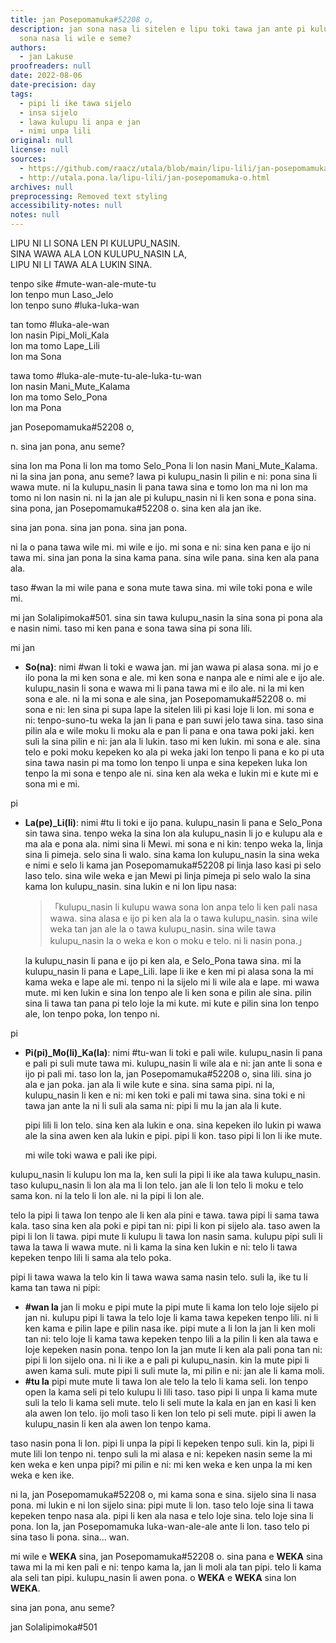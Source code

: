 ```yaml
---
title: jan Posepomamuka#52208 o,
description: jan sona nasa li sitelen e lipu toki tawa jan ante pi kulupu sama. jan
  sona nasa li wile e seme?
authors:
  - jan Lakuse
proofreaders: null
date: 2022-08-06
date-precision: day
tags:
  - pipi li ike tawa sijelo
  - insa sijelo
  - lawa kulupu li anpa e jan
  - nimi unpa lili
original: null
license: null
sources:
  - https://github.com/raacz/utala/blob/main/lipu-lili/jan-posepomamuka-o.md
  - http://utala.pona.la/lipu-lili/jan-posepomamuka-o.html
archives: null
preprocessing: Removed text styling
accessibility-notes: null
notes: null
---
```


LIPU NI LI SONA LEN PI KULUPU_NASIN.   
SINA WAWA ALA LON KULUPU_NASIN LA,  
LIPU NI LI TAWA ALA LUKIN SINA. 

tenpo sike #mute-wan-ale-mute-tu  
lon tenpo mun Laso_Jelo  
lon tenpo suno #luka-luka-wan

tan tomo #luka-ale-wan  
lon nasin Pipi_Moli_Kala  
lon ma tomo Lape_Lili  
lon ma Sona

tawa tomo #luka-ale-mute-tu-ale-luka-tu-wan  
lon nasin Mani_Mute_Kalama  
lon ma tomo Selo_Pona  
lon ma Pona

jan Posepomamuka#52208 o, 

n. sina jan pona, anu seme?

sina lon ma Pona li lon ma tomo Selo_Pona li lon nasin Mani_Mute_Kalama. ni la sina jan pona, anu seme? lawa pi kulupu_nasin li pilin e ni: pona sina li wawa mute. ni la kulupu_nasin li pana tawa sina e tomo lon ma ni lon ma tomo ni lon nasin ni. ni la jan ale pi kulupu_nasin ni li ken sona e pona sina. sina pona, jan Posepomamuka#52208 o. sina ken ala jan ike. 

sina jan pona. sina jan pona. sina jan pona. 

ni la o pana tawa wile mi. mi wile e ijo. mi sona e ni: sina ken pana e ijo ni tawa mi. sina jan pona la sina kama pana. sina wile pana. sina ken ala pana ala. 

taso #wan la mi wile pana e sona mute tawa sina. mi wile toki pona e wile mi. 

mi jan Solalipimoka#501. sina sin tawa kulupu_nasin la sina sona pi pona ala e nasin nimi. taso mi ken pana e sona tawa sina pi sona lili. 

mi jan 
  - **So(na)**: nimi #wan li toki e wawa jan. mi jan wawa pi alasa sona. mi jo e ilo pona la mi ken sona e ale. mi ken sona e nanpa ale e nimi ale e ijo ale. kulupu_nasin li sona e wawa mi li pana tawa mi e ilo ale. ni la mi ken sona e ale. ni la mi sona e ale sina, jan Posepomamuka#52208 o. mi sona e ni: len sina pi supa lape la sitelen lili pi kasi loje li lon. mi sona e ni: tenpo-suno-tu weka la jan li pana e pan suwi jelo tawa sina. taso sina pilin ala e wile moku li moku ala e pan li pana e ona tawa poki jaki. ken suli la sina pilin e ni: jan ala li lukin. taso mi ken lukin. mi sona e ale. sina telo e poki moku kepeken ko ala pi weka jaki lon tenpo li pana e ko pi uta sina tawa nasin pi ma tomo lon tenpo li unpa e sina kepeken luka lon tenpo la mi sona e tenpo ale ni. sina ken ala weka e lukin mi e kute mi e sona mi e mi.

pi

- **La(pe)_Li(li)**: nimi #tu li toki e ijo pana. kulupu_nasin li pana e Selo_Pona sin tawa sina. tenpo weka la sina lon ala kulupu_nasin li jo e kulupu ala e ma ala e pona ala. nimi sina li Mewi. mi sona e ni kin: tenpo weka la, linja sina li pimeja. selo sina li walo. sina kama lon kulupu_nasin la sina weka e nimi e selo li kama jan Posepomamuka#52208 pi linja laso kasi pi selo laso telo. sina wile weka e jan Mewi pi linja pimeja pi selo walo la sina kama lon kulupu_nasin. sina lukin e ni lon lipu nasa: 

  > 「kulupu_nasin li kulupu wawa sona lon anpa telo li ken pali nasa wawa. sina alasa e ijo pi ken ala la o tawa kulupu_nasin. sina wile weka tan jan ale la o tawa kulupu_nasin. sina wile tawa kulupu_nasin la o weka e kon o moku e telo. ni li nasin pona.」

  la kulupu_nasin li pana e ijo pi ken ala, e Selo_Pona tawa sina. mi la kulupu_nasin li pana e Lape_Lili. lape li ike e ken mi pi alasa sona la mi kama weka e lape ale mi. tenpo ni la sijelo mi li wile ala e lape. mi wawa mute. mi ken lukin e sina lon tenpo ale li ken sona e pilin ale sina. pilin sina li tawa tan pana pi telo loje la mi kute. mi kute e pilin sina lon tenpo ale, lon tenpo poka, lon tenpo ni.

pi

- **Pi(pi)_Mo(li)_Ka(la)**: nimi #tu-wan li toki e pali wile. kulupu_nasin li pana e pali pi suli mute tawa mi. kulupu_nasin li wile ala e ni: jan ante li sona e ijo pi pali mi. taso lon la, jan Posepomamuka#52208 o, sina lili. sina jo ala e jan poka. jan ala li wile kute e sina. sina sama pipi. ni la, kulupu_nasin li ken e ni: mi ken toki e pali mi tawa sina. sina toki e ni tawa jan ante la ni li suli ala sama ni: pipi li mu la jan ala li kute.

  pipi lili li lon telo. sina ken ala lukin e ona. sina kepeken ilo lukin pi wawa ale la sina awen ken ala lukin e pipi. pipi li kon. taso pipi li lon li ike mute.

  mi wile toki wawa e pali ike pipi. 

kulupu_nasin li kulupu lon ma la, ken suli la pipi li ike ala tawa kulupu_nasin. taso kulupu_nasin li lon ala ma li lon telo. jan ale li lon telo li moku e telo sama kon. ni la telo li lon ale. ni la pipi li lon ale.

telo la pipi li tawa lon tenpo ale li ken ala pini e tawa. tawa pipi li sama tawa kala. taso sina ken ala poki e pipi tan ni: pipi li kon pi sijelo ala. taso awen la pipi li lon li tawa. pipi mute li kulupu li tawa lon nasin sama. kulupu pipi suli li tawa la tawa li wawa mute. ni li kama la sina ken lukin e ni: telo li tawa kepeken tenpo lili li sama ala telo poka.

pipi li tawa wawa la telo kin li tawa wawa sama nasin telo. suli la, ike tu li kama tan tawa ni pipi:
- **#wan la** jan li moku e pipi mute la pipi mute li kama lon telo loje sijelo pi jan ni. kulupu pipi li tawa la telo loje li kama tawa kepeken tenpo lili. ni li ken kama e pilin lape e pilin nasa ike. pipi mute a li lon la jan li ken moli tan ni: telo loje li kama tawa kepeken tenpo lili a la pilin li ken ala tawa e loje kepeken nasin pona. tenpo lon la jan mute li ken ala pali pona tan ni: pipi li lon sijelo ona. ni li ike a e pali pi kulupu_nasin. kin la mute pipi li awen kama suli. mute pipi li suli mute la, mi pilin e ni: jan ale li kama moli.
- **#tu la** pipi mute mute li tawa lon ale telo la telo li kama seli. lon tenpo open la kama seli pi telo kulupu li lili taso. taso pipi li unpa li kama mute suli la telo li kama seli mute. telo li seli mute la kala en jan en kasi li ken ala awen lon telo. ijo moli taso li ken lon telo pi seli mute. pipi li awen la kulupu_nasin li ken ala awen lon tenpo kama. 

taso nasin pona li lon. pipi li unpa la pipi li kepeken tenpo suli. kin la, pipi li mute lili lon tenpo ni. tenpo suli la mi alasa e ni: kepeken nasin seme la mi ken weka e ken unpa pipi? mi pilin e ni: mi ken weka e ken unpa la mi ken weka e ken ike. 

ni la, jan Posepomamuka#52208 o, mi kama sona e sina. sijelo sina li nasa pona. mi lukin e ni lon sijelo sina: pipi mute li lon. taso telo loje sina li tawa kepeken tenpo nasa ala. pipi li ken ala nasa e telo loje sina. telo loje sina li pona. lon la, jan Posepomamuka luka-wan-ale-ale ante li lon. taso telo pi sina taso li pona. sina… wan.

mi wile e **WEKA** sina, jan Posepomamuka#52208 o. sina pana e **WEKA** sina tawa mi la mi ken pali e ni: tenpo kama la, jan li moli ala tan pipi. telo li kama ala seli tan pipi. kulupu_nasin li awen pona. o **WEKA** e **WEKA** sina lon **WEKA**.

sina jan pona, anu seme?

jan Solalipimoka#501